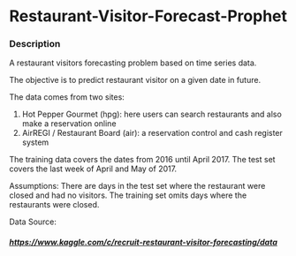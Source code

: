 # Restaurant-Visitor-Forecast-Prophet

### Description

A restaurant visitors forecasting problem based on time series data. 

The objective is to predict restaurant visitor on a given date in future.

The data comes from two sites:

1. Hot Pepper Gourmet (hpg): here users can search restaurants and also make a reservation online
2. AirREGI / Restaurant Board (air): a reservation control and cash register system

The training data covers the dates from 2016 until April 2017. 
The test set covers the last week of April and May of 2017. 

Assumptions:
There are days in the test set where the restaurant were closed and had no visitors. 
The training set omits days where the restaurants were closed.

Data Source:
##### https://www.kaggle.com/c/recruit-restaurant-visitor-forecasting/data
